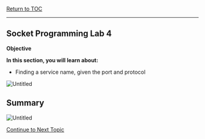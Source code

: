 <a href="https://github.com/CyberTrainingUSAF/04-IDE-s-and-Algorithms-Pt.-1/blob/master/00-Table-of-Contents.md" rel="Return to TOC"> Return to TOC </a>

---

## Socket Programming Lab 4

**Objective**

**In this section, you will learn about:**
* Finding a service name, given the port and protocol

![Untitled](https://user-images.githubusercontent.com/47218652/60992922-0b409a00-a313-11e9-82e0-fa0d731ccbe2.png)

## Summary

![Untitled](https://user-images.githubusercontent.com/47218652/60992962-201d2d80-a313-11e9-8dc5-5ecebb632665.png)

<a href="https://github.com/Bpmhome/Socket-Programming/blob/master/Socket%20Programming%20Lab5.md" > Continue to Next Topic </a>
